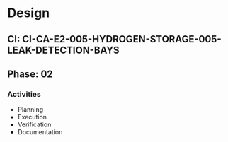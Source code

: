 # Design

## CI: CI-CA-E2-005-HYDROGEN-STORAGE-005-LEAK-DETECTION-BAYS
## Phase: 02

### Activities
- Planning
- Execution
- Verification
- Documentation
